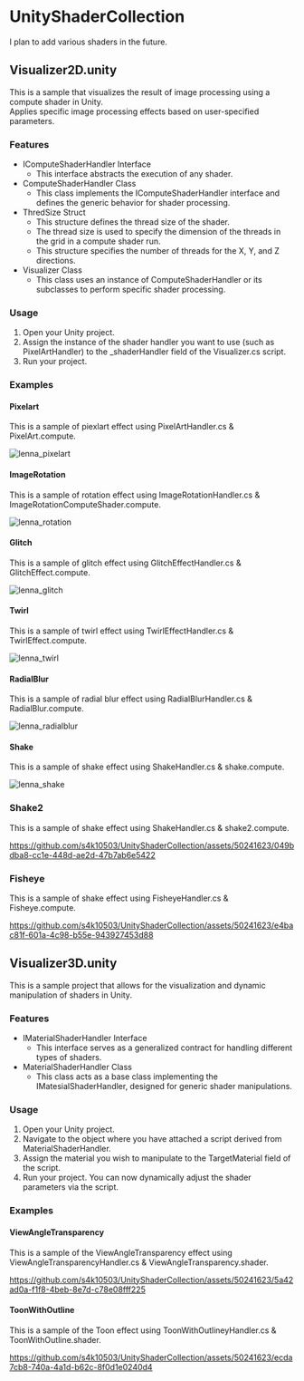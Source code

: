 # UnityShaderCollection

I plan to add various shaders in the future.

## Visualizer2D.unity

This is a sample that visualizes the result of image processing using a compute shader in Unity.  
Applies specific image processing effects based on user-specified parameters.

### Features

- IComputeShaderHandler Interface
  - This interface abstracts the execution of any shader.
- ComputeShaderHandler Class
  - This class implements the IComputeShaderHandler interface and defines the generic behavior for shader processing.
- ThredSize Struct
  - This structure defines the thread size of the shader.
  - The thread size is used to specify the dimension of the threads in the grid in a compute shader run.
  - This structure specifies the number of threads for the X, Y, and Z directions.
- Visualizer Class
  - This class uses an instance of ComputeShaderHandler or its subclasses to perform specific shader processing.

### Usage

1. Open your Unity project.
1. Assign the instance of the shader handler you want to use (such as PixelArtHandler) to the _shaderHandler field of the Visualizer.cs script.
1. Run your project.

### Examples

#### Pixelart

This is a sample of piexlart effect using PixelArtHandler.cs & PixelArt.compute.  

![lenna_pixelart](https://github.com/s4k10503/UnityShaderCollection/assets/50241623/35b3c224-19d1-44f2-8700-18c367836210)

#### ImageRotation

This is a sample of rotation effect using ImageRotationHandler.cs & ImageRotationComputeShader.compute.  

![lenna_rotation](https://github.com/s4k10503/UnityShaderCollection/assets/50241623/2d9b5e49-279c-43cb-89ce-a1f0cc1bfdcf)

#### Glitch

This is a sample of glitch effect using GlitchEffectHandler.cs & GlitchEffect.compute.  

![lenna_glitch](https://github.com/s4k10503/UnityShaderCollection/assets/50241623/95e784d5-3603-4896-a61c-9ad4a1ac3779)

#### Twirl

This is a sample of twirl effect using TwirlEffectHandler.cs & TwirlEffect.compute.  

![lenna_twirl](https://github.com/s4k10503/UnityShaderCollection/assets/50241623/d05acaa6-15b3-497b-a6b2-69adc8ce0d24)

#### RadialBlur

This is a sample of radial blur effect using RadialBlurHandler.cs & RadialBlur.compute.

![lenna_radialblur](https://github.com/s4k10503/UnityShaderCollection/assets/50241623/580472a0-87e4-43c6-906c-8eccbdfe22b8)

#### Shake

This is a sample of shake effect using ShakeHandler.cs & shake.compute.

![lenna_shake](https://github.com/s4k10503/UnityShaderCollection/assets/50241623/8f5443c2-d223-4e21-8de9-c80e683ba85d)

### Shake2

This is a sample of shake effect using ShakeHandler.cs & shake2.compute.

<https://github.com/s4k10503/UnityShaderCollection/assets/50241623/049bdba8-cc1e-448d-ae2d-47b7ab6e5422>

### Fisheye

This is a sample of shake effect using FisheyeHandler.cs & Fisheye.compute.

<https://github.com/s4k10503/UnityShaderCollection/assets/50241623/e4bac81f-601a-4c98-b55e-943927453d88>

## Visualizer3D.unity

This is a sample project that allows for the visualization and dynamic manipulation of shaders in Unity.

### Features

- IMaterialShaderHandler Interface
  - This interface serves as a generalized contract for handling different types of shaders.
- MaterialShaderHandler Class
  - This class acts as a base class implementing the IMatesialShaderHandler, designed for generic shader manipulations.

### Usage

1. Open your Unity project.
1. Navigate to the object where you have attached a script derived from MaterialShaderHandler.
1. Assign the material you wish to manipulate to the TargetMaterial field of the script.
1. Run your project. You can now dynamically adjust the shader parameters via the script.

### Examples

#### ViewAngleTransparency

This is a sample of the ViewAngleTransparency effect using ViewAngleTransparencyHandler.cs & ViewAngleTransparency.shader.

<https://github.com/s4k10503/UnityShaderCollection/assets/50241623/5a42ad0a-f1f8-4beb-8e7d-c78e08fff225>

#### ToonWithOutline

This is a sample of the Toon effect using ToonWithOutlineyHandler.cs & ToonWithOutline.shader.

<https://github.com/s4k10503/UnityShaderCollection/assets/50241623/ecda7cb8-740a-4a1d-b62c-8f0d1e0240d4>
